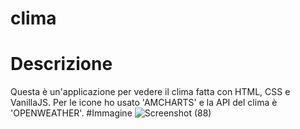 # clima
# Descrizione
Questa è un'applicazione per vedere il clima fatta con HTML, CSS e VanillaJS.
Per le icone ho usato 'AMCHARTS' e la API del clima è 'OPENWEATHER'.
#Immagine
![Screenshot (88)](https://user-images.githubusercontent.com/93666699/180187500-5bfd1186-0a9d-4236-87fb-e18817cb1fa6.png)

